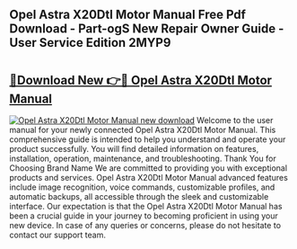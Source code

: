 ## Opel Astra X20Dtl Motor Manual Free Pdf Download - Part-ogS New Repair Owner Guide - User Service Edition 2MYP9

# <h2><a href="http://bc63780.oget.top/?id=Opel+Astra+X20Dtl+Motor+Manual">🔗Download New 👉🔴 Opel Astra X20Dtl Motor Manual</a></h2>

[![Opel Astra X20Dtl Motor Manual new download](https://i.imgur.com/5g1atiW.png)](http://bc63780.oget.top/?id=Opel+Astra+X20Dtl+Motor+Manual)
Welcome to the user manual for your newly connected Opel Astra X20Dtl Motor Manual. This comprehensive guide is intended to help you understand and operate your product successfully. You will find detailed information on features, installation, operation, maintenance, and troubleshooting. Thank You for Choosing Brand Name We are committed to providing you with exceptional products and services. Opel Astra X20Dtl Motor Manual advanced features include image recognition, voice commands, customizable profiles, and automatic backups, all accessible through the sleek and customizable interface. Our expectation is that the Opel Astra X20Dtl Motor Manual has been a crucial guide in your journey to becoming proficient in using your new device. In case of any queries or concerns, please do not hesitate to contact our support team.
